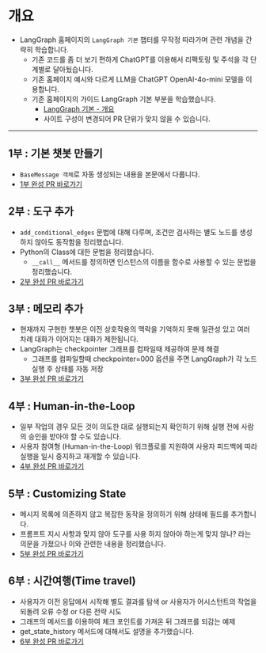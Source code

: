 # 개요
- LangGraph 홈페이지의 `LangGraph 기본` 챕터를 무작정 따라가며 관련 개념을 간략히 학습합니다.
  - 기존 코드를 좀 더 보기 편하게 ChatGPT를 이용해서 리팩토링 및 주석을 각 단계별로 달아뒀습니다.
  - 기존 홈페이지 예시와 다르게 LLM을 ChatGPT OpenAI-4o-mini 모델을 이용합니다.
  - 기존 홈페이지의 가이드 LangGraph 기본 부분을 학습했습니다.
    - [LangGraph 기본 - 개요](https://langchain-ai.github.io/langgraph/concepts/why-langgraph/)
    - 사이트 구성이 변경되어 PR 단위가 맞지 않을 수 있습니다.

-----------------------

## 1부 : 기본 챗봇 만들기
- `BaseMessage 객체`로 자동 생성되는 내용을 본문에서 다룹니다.
- [1부 완성 PR 바로가기](https://github.com/CheorHyeon/LangGraphTutorial/pull/1)

## 2부 : 도구 추가
- `add_conditional_edges` 문법에 대해 다루며, 조건만 검사하는 별도 노드를 생성하지 않아도 동작함을 정리했습니다.
- Python의 Class에 대한 문법을 정리했습니다.
  - `__call__` 메서드를 정의하면 인스턴스의 이름을 함수로 사용할 수 있는 문법을 정리했습니다.
- [2부 완성 PR 바로가기](https://github.com/CheorHyeon/LangGraphTutorial/pull/3)

## 3부 : 메모리 추가
- 현재까지 구현한 챗봇은 이전 상호작용의 맥락을 기억하지 못해 일관성 있고 여러 차례 대화가 이어지는 대화가 제한됩니다.
- LangGraph는 checkpointer 그래프를 컴파일때 제공하여 문제 해결
  - 그래프를 컴파일할때 checkpointer=000 옵션을 주면 LangGraph가 각 노드 실행 후 상태를 자동 저장
- [3부 완성 PR 바로가기](https://github.com/CheorHyeon/LangGraphTutorial/pull/5)

## 4부 : Human-in-the-Loop
- 일부 작업의 경우 모든 것이 의도한 대로 실행되는지 확인하기 위해 실행 전에 사람의 승인을 받아야 할 수도 있습니다.
- 사용자 참여형 (Human-in-the-Loop) 워크플로를 지원하여 사용자 피드백에 따라 실행을 일시 중지하고 재개할 수 있습니다.
- [4부 완성 PR 바로가기](https://github.com/CheorHyeon/LangGraphTutorial/pull/6)

## 5부 : Customizing State
- 메시지 목록에 의존하지 않고 복잡한 동작을 정의하기 위해 상태에 필드를 추가합니다.
- 프롬프트 지시 사항과 맞지 않아 도구를 사용 하지 않아야 하는게 맞지 않나? 라는 의문을 가졌으나 이와 관련한 내용을 정리했습니다.
- [5부 완성 PR 바로가기](https://github.com/CheorHyeon/LangGraphTutorial/pull/7)

## 6부 : 시간여행(Time travel)
- 사용자가 이전 응답에서 시작해 별도 결과를 탐색 or 사용자가 어시스턴트의 작업을 되돌려 오류 수정 or 다른 전략 시도
- 그래프의 메서드를 이용하여 체크 포인트를 가져온 뒤 그래프를 되감는 예제
- get_state_history 메서드에 대해서도 설명을 추가했습니다.
- [6부 완성 PR 바로가기](https://github.com/CheorHyeon/LangGraphTutorial/pull/8)
